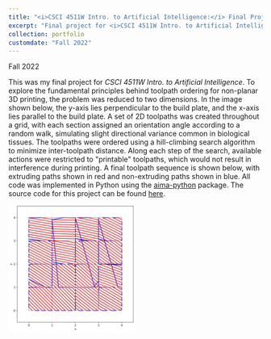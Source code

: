 ```yaml
---
title: "<i>CSCI 4511W Intro. to Artificial Intelligence:</i> Final Project"
excerpt: "Final project for <i>CSCI 4511W Intro. to Artificial Intelligence</i>, titled "Sequencing Tissue-Imitating 3D Printer Toolpaths for Time-Optimal Printing Under Printability Constraints." <br/><img src='/images/sample_tiling_44.jpg' width='50%'>"
collection: portfolio
customdate: "Fall 2022"
---
```


<p class="page__date"><strong><i class="fa fa-fw fa-calendar" aria-hidden="true"></i> </strong>Fall 2022</p>

This was my final project for <i>CSCI 4511W Intro. to Artificial Intelligence</i>. To explore the fundamental principles behind toolpath ordering for non-planar 3D printing, the problem was reduced to two dimensions. In the image shown below, the y-axis lies perpendicular to the build plate, and the x-axis lies parallel to the build plate. A set of 2D toolpaths was created throughout a grid, with each section assigned an orientation angle according to a random walk, simulating slight directional variance common in biological tissues. The toolpaths were ordered using a hill-climbing search algorithm to minimize inter-toolpath distance. Along each step of the search, available actions were restricted to "printable" toolpaths, which would not result in interference during printing. A final toolpath sequence is shown below, with extruding paths shown in red and non-extruding paths shown in blue. All code was implemented in Python using the <a href="https://github.com/aimacode/aima-python" target="_blank">aima-python</a> package. The source code for this project can be found <a href="https://github.com/Spenbert02/CSCI-4511W-Final-Project" target="_blank">here</a>.

<img src="/images/sample_tiling_44.jpg" width="50%">
